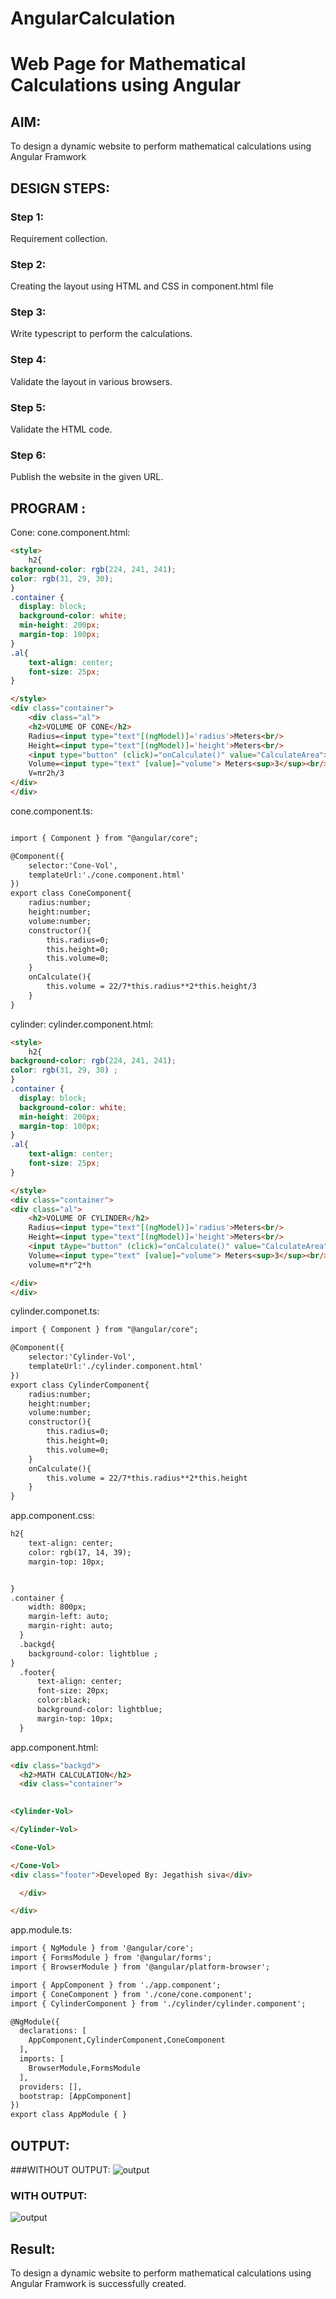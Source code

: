 # AngularCalculation

# Web Page for Mathematical Calculations using Angular

## AIM:
To design a dynamic website to perform mathematical calculations using Angular Framwork

## DESIGN STEPS:

### Step 1:

Requirement collection.

### Step 2:

Creating the layout using HTML and CSS in component.html file

### Step 3:

Write typescript to perform the calculations.

### Step 4:

Validate the layout in various browsers.

### Step 5:

Validate the HTML code.

### Step 6:

Publish the website in the given URL.

## PROGRAM :
Cone:
cone.component.html:
```html
<style>
    h2{
background-color: rgb(224, 241, 241);
color: rgb(31, 29, 30);
}
.container {
  display: block;
  background-color: white;
  min-height: 200px;
  margin-top: 100px;
}
.al{
    text-align: center;
    font-size: 25px;
}

</style>
<div class="container">
    <div class="al">
    <h2>VOLUME OF CONE</h2>
    Radius=<input type="text"[(ngModel)]='radius'>Meters<br/>
    Height=<input type="text"[(ngModel)]='height'>Meters<br/>
    <input type="button" (click)="onCalculate()" value="CalculateArea"><br/>
    Volume=<input type="text" [value]="volume"> Meters<sup>3</sup><br/>
    V=πr2h/3
</div>
</div>

```
cone.component.ts:
```html

import { Component } from "@angular/core";

@Component({
    selector:'Cone-Vol',
    templateUrl:'./cone.component.html'
})
export class ConeComponent{
    radius:number;
    height:number;
    volume:number;
    constructor(){
        this.radius=0;
        this.height=0;
        this.volume=0;
    }
    onCalculate(){
        this.volume = 22/7*this.radius**2*this.height/3
    }
}
```
cylinder:
cylinder.component.html:
```html
<style>
    h2{
background-color: rgb(224, 241, 241);
color: rgb(31, 29, 30) ;
}
.container {
  display: block;
  background-color: white;
  min-height: 200px;
  margin-top: 100px;
}
.al{
    text-align: center;
    font-size: 25px;
}

</style>
<div class="container">
<div class="al">
    <h2>VOLUME OF CYLINDER</h2>
    Radius=<input type="text"[(ngModel)]='radius'>Meters<br/>
    Height=<input type="text"[(ngModel)]='height'>Meters<br/>
    <input tAype="button" (click)="onCalculate()" value="CalculateArea"><br/>
    Volume=<input type="text" [value]="volume"> Meters<sup>3</sup><br/>
    volume=π*r^2*h

</div>
</div>
```
cylinder.componet.ts:
```html
import { Component } from "@angular/core";

@Component({
    selector:'Cylinder-Vol',
    templateUrl:'./cylinder.component.html'
})
export class CylinderComponent{
    radius:number;
    height:number;
    volume:number;
    constructor(){
        this.radius=0;
        this.height=0;
        this.volume=0;
    }
    onCalculate(){
        this.volume = 22/7*this.radius**2*this.height
    }
}
```
app.component.css:
```html
h2{
    text-align: center;
    color: rgb(17, 14, 39);
    margin-top: 10px;


}
.container {
    width: 800px;
    margin-left: auto;
    margin-right: auto;
  }
  .backgd{
    background-color: lightblue ;
}
  .footer{
      text-align: center;
      font-size: 20px;
      color:black;
      background-color: lightblue;
      margin-top: 10px;
  }

```
app.component.html:
```html
<div class="backgd">
  <h2>MATH CALCULATION</h2>
  <div class="container">
      

<Cylinder-Vol>

</Cylinder-Vol>

<Cone-Vol>

</Cone-Vol>
<div class="footer">Developed By: Jegathish siva</div>

  </div>

</div>
```
app.module.ts:
```html
import { NgModule } from '@angular/core';
import { FormsModule } from '@angular/forms';
import { BrowserModule } from '@angular/platform-browser';

import { AppComponent } from './app.component';
import { ConeComponent } from './cone/cone.component';
import { CylinderComponent } from './cylinder/cylinder.component';

@NgModule({
  declarations: [
    AppComponent,CylinderComponent,ConeComponent
  ],
  imports: [
    BrowserModule,FormsModule
  ],
  providers: [],
  bootstrap: [AppComponent]
})
export class AppModule { }

```


## OUTPUT:
###WITHOUT OUTPUT:
![output](https://github.com/RuchithaReddy28/AngularCalculation/blob/main/N1.JPG?raw=true)
### WITH OUTPUT:
![output](https://github.com/RuchithaReddy28/AngularCalculation/blob/main/N2.JPG?raw=true)

## Result:
To design a dynamic website to perform mathematical calculations using Angular Framwork is successfully created.
